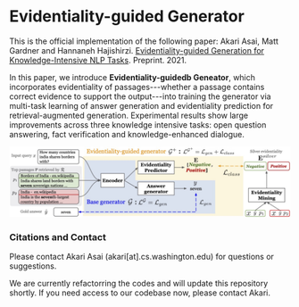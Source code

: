 # Evidentiality-guided Generator
This is the official implementation of the following paper: Akari Asai, Matt Gardner and Hannaneh Hajishirzi. [Evidentiality-guided Generation for Knowledge-Intensive NLP Tasks](https://akariasai.github.io/files/evidentiality_arxiv_2021.pdf). Preprint. 2021. 

In this paper, we introduce **Evidentiality-guidedb Geneator**, which incorporates evidentiality of passages---whether a passage contains correct evidence to support the output---into training the generator via multi-task learning of answer generation and evidentiality prediction for retrieval-augmented generation. Experimental results show large improvements across three knowledge intensive tasks: open question answering, fact verification and knowledge-enhanced dialogue. 

![overview](overview_figure_final.jpg)

### Citations and Contact
Please contact Akari Asai (akari[at].cs.washington.edu) for questions or suggestions. 

We are currently refactorring the codes and will update this repository shortly. If you need access to our codebase now, please contact Akari. 
